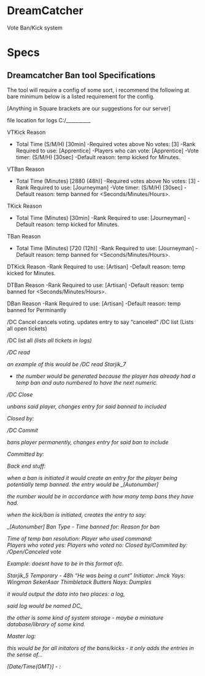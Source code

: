 DreamCatcher
============

Vote Ban/Kick system 

Specs
===
Dreamcatcher Ban tool Specifications
----------------

The tool will require a config of some sort, i recommend the following at bare minimum
below is a listed requirement for the config.

[Anything in Square brackets are our suggestions for our server]

file location for logs
C:/__________

VTKick <Playername> Reason
- Total Time (S/M/H) [30min]
-Required votes above No votes: [3]
-Rank Required to use: [Apprentice]
-Players who can vote: [Apprentice]
-Vote timer: (S/M/H) [30sec]
	-Default reason: temp kicked for <Time> Minutes.

VTBan <Playername> Reason
- Total Time (Minutes) [2880 (48h)]
-Required votes above No votes: [3]
-Rank Required to use: [Journeyman]
-Vote timer: (S/M/H) [30sec]
	-Default reason: temp banned for <Time> <Seconds/Minutes/Hours>.

TKick <Playername> Reason
- Total Time (Minutes) [30min]
-Rank Required to use: [Journeyman]
	-Default reason: temp kicked for <Time> Minutes.

TBan <Playername> Reason
- Total Time (Minutes) [720 (12h)]
-Rank Required to use: [Journeyman]
-Default reason: temp banned for <Time> <Seconds/Minutes/Hours>.








DTKick <Playername> <Time> Reason
-Rank Required to use: [Artisan]
	-Default reason: temp kicked for <Time> Minutes.

DTBan <Playername> <Time> Reason
-Rank Required to use: [Artisan]
-Default reason: temp banned for <Time> <Seconds/Minutes/Hours>.

DBan <Playername> Reason
-Rank Required to use: [Artisan]
-Default reason: temp banned for Perminantly

/DC Cancel <Playername>
	cancels voting.
	updates entry to say “canceled”
/DC list
(Lists all open tickets) 

/DC list all <i> 
(lists all tickets in logs)


/DC read <ban name>

an example of this would be /DC read Starjik_7

- the number would be generated because the player has already had a temp ban and auto numbered to have the next numeric.

/DC Close <ban name>

unbans said player, changes entry for said banned to included

Closed by: <player>

/DC Commit <ban name>

bans player permanently, changes entry for said ban to include

Committed by: <player>










Back end stuff:

when a ban is initiated it would create an entry for the player being potentially temp banned.  the entry would be <Name>_[Autonumber]

the number would be in accordance with how many temp bans they have had.

when the kick/ban is initiated, creates the entry to say:

<Playername>_[Autonumber] 
Ban Type - Time banned for:
Reason for ban

Time of temp ban resolution:
Player who used command:  
Players who voted yes:
Players who voted no:
Closed by/Commited by: <Player>/Open/Canceled vote

Example: doesnt have to be in this format ofc.

Starjik_5
Temporary - 48h
“He was being a cunt”
Initiator: Jmck
Yays: 
Wingman
SekerAsar
Thimbletack
Butters
Nays:
Dumples




it would output the data into two places: a log, 

said log would be named DC_<Playername>

the other is some kind of system storage - maybe a miniature database/library of some kind.



Master log:

this would be for all initators of the bans/kicks - it only adds the entries in the sense of...

[Date/Time(GMT)] - <Player initator>: <player> <reason>
